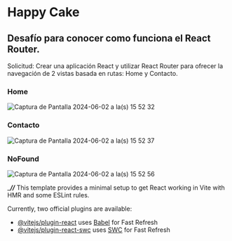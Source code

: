 # Happy Cake
## Desafío para conocer como funciona el React Router.
Solicitud: Crear una aplicación React y utilizar React Router para ofrecer la navegación de 2 vistas basada en rutas: Home y Contacto.
### Home
![Captura de Pantalla 2024-06-02 a la(s) 15 52 32](https://github.com/Droopytex/happy_cake/assets/151586858/b2a76ab3-1ce2-4e0c-b9ea-e756d606d24d)

### Contacto
 ![Captura de Pantalla 2024-06-02 a la(s) 15 52 37](https://github.com/Droopytex/happy_cake/assets/151586858/40b4102f-30f9-48c8-a06e-738ea21f6a35)

### NoFound 
![Captura de Pantalla 2024-06-02 a la(s) 15 52 56](https://github.com/Droopytex/happy_cake/assets/151586858/30bea992-8b92-436d-ab3d-5090da5b09cc)


______________//_____________
This template provides a minimal setup to get React working in Vite with HMR and some ESLint rules.

Currently, two official plugins are available:

- [@vitejs/plugin-react](https://github.com/vitejs/vite-plugin-react/blob/main/packages/plugin-react/README.md) uses [Babel](https://babeljs.io/) for Fast Refresh
- [@vitejs/plugin-react-swc](https://github.com/vitejs/vite-plugin-react-swc) uses [SWC](https://swc.rs/) for Fast Refresh
